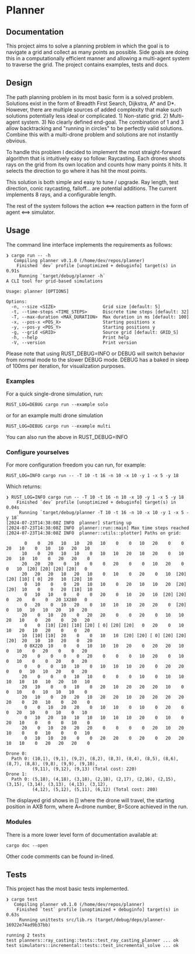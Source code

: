 # Planner
## Documentation 

This project aims to solve a planning problem in which the goal is to navigate a grid and collect as many points as possible. Side goals are doing this in a computationally efficient manner and allowing a multi-agent system to traverse the grid. The project contains examples, tests and docs.

## Design

The path planning problem in its most basic form is a solved problem. Solutions exist in the form of Breadth First Search, Dijkstra, A* and D*. However, there are multiple sources of added complexity that make such solutions potentially less ideal or complicated. 1) Non-static grid. 2) Multi-agent system. 3) No clearly defined end-goal. The combination of 1 and 3 allow backtracking and "running in circles" to be perfectly valid solutions. Combine this with a multi-drone problem and solutions are not instantly obvious.

To handle this problem I decided to implement the most straight-forward algorithm that is intuitively easy so follow: Raycasting. Each drones shoots rays on the grid from its own location and counts how many points it hits. It selects the direction to go where it has hit the most points.

This solution is both simple and easy to tune / upgrade. Ray length, test direction, conic raycasting, falloff... are potential additions. The current implements 8 rays, and a configurable length.

The rest of the system follows the action <==> reaction pattern in the form of agent <==> simulator. 

## Usage

The command line interface implements the requirements as follows:
```
❯ cargo run -- -h
   Compiling planner v0.1.0 (/home/dev/repos/planner)
    Finished `dev` profile [unoptimized + debuginfo] target(s) in 0.91s
     Running `target/debug/planner -h`
A CLI tool for grid-based simulations

Usage: planner [OPTIONS]

Options:
  -n, --size <SIZE>                  Grid size [default: 5]
  -t, --time-steps <TIME_STEPS>      Discrete time steps [default: 32]
  -T, --max-duration <MAX_DURATION>  Max duration in ms [default: 100]
  -x, --pos-x <POS_X>                Starting positions x
  -y, --pos-y <POS_Y>                Starting positions y
  -g, --grid <GRID>                  Source grid [default: GRID_S]
  -h, --help                         Print help
  -V, --version                      Print version
```

Please note that using RUST_DEBUG=INFO or DEBUG will switch behavior from normal mode to the slower DEBUG mode. DEBUG has a baked in sleep of 100ms per iteration, for visualization purposes.

### Examples
For a quick single-drone simulation, run:
```
RUST_LOG=DEBUG cargo run --example solo
```
or for an example multi drone simulation
```
RUST_LOG=DEBUG cargo run --example multi
```

You can also run the above in RUST_DEBUG=INFO

### Configure yourselves
For more configuration freedom you can run, for example:
```
RUST_LOG=INFO cargo run -- -T 10 -t 16 -n 10 -x 10 -y 1 -x 5 -y 18
```
Which returns:
```
❯ RUST_LOG=INFO cargo run -- -T 10 -t 16 -n 10 -x 10 -y 1 -x 5 -y 18
    Finished `dev` profile [unoptimized + debuginfo] target(s) in 0.04s
     Running `target/debug/planner -T 10 -t 16 -n 10 -x 10 -y 1 -x 5 -y 18`
[2024-07-23T14:38:08Z INFO  planner] starting up
[2024-07-23T14:38:08Z INFO  planner::run::main] Max time steps reached
[2024-07-23T14:38:08Z INFO  planner::utils::plotter] Paths on grid:

       0    0   20   10   10   20   10    0    0   10   20    0    0   20   10    0   10   10   20   10
      10    0   20   10   10    0   10   10   20   10   20    0   10   20   10   10    0   20   20    0
      20   20   20    0   10    0    0   20    0    0   10   20    0    0   10  [20] [20] [20] [20]   0
      20   20   20   10   20   10    0   10    0   20    0   10  [20] [20] [10] [ 0]  20   10  [20]  10
       0   10    0    0   20   10   10    0   20   10   10   20  [20] [20]  10    0    0   20  [10]  10
       0   10   10    0    0    0   20    0   10   20   10  [20] [20]   0   20    0    0   20 1X280   0
       0   20    0   10   20    0   10   10   10   20   20    0  [20]   0   10   10   10   20   10   20
      20    0   10   20    0   20   20    0    0   20    0   10   10   20   10    0   20    0   20   20
       0    0  [10] [20] [10] [20] [ 0] [20] [20]   0   20    0   10   10   20   10   20    0    0   20
      10  [10] [10]  20    0    0   10   10  [20] [20] [ 0] [20] [20] [20]  20   10   10   20    0   20
       0 0X220  10    0    0   10   10   10   20    0   20   20   10    0   10    0   20    0    0   20
      20    0    0    0    0   20    0    0    0   10   20    0   10    0   10    0    0   20    0   20
       0    0    0   10   10    0   10   10   10   20    0   20   20    0    0   10   10   20    0   20
      20    0    0    0   10   10    0    0    0   10    0   10   10   10   10   10   10   20   10   10
      20   10    0    0   10    0   20   10   20   20   20   10    0    0   10    0   10   10   10    0
      20   10    0   20   20   10   20   20   10   20   20   20   20   20    0   20   10    0   20    0
       0    0   10   20   20    0   10   10    0   10    0   20    0    0   20   10    0   10    0   10
       0   10   20   10   10   10   10   10   10   20    0   10    0   20   10    0    0    0   10    0
      20    0   10   20   20   20    0    0    0    0   20   10   20   10    0    0   10    0    0   10
       0   10   10   20    0    0   20   20    0   20    0   20   20   10   10    0   20   20   20    0

Drone 0:
  Path 0: (10,1), (9,1), (9,2), (8,2), (8,3), (8,4), (8,5), (8,6), (8,7), (8,8), (9,8), (9,9), (9,10),
          (9,11), (9,12), (9,13) (Total cost: 220)
Drone 1:
  Path 0: (5,18), (4,18), (3,18), (2,18), (2,17), (2,16), (2,15), (3,15), (3,14), (3,13), (4,13), (3,12),
          (4,12), (5,12), (5,11), (6,12) (Total cost: 280)
```

The displayed grid shows in [] where the drone will travel, the starting position in AXB form, where A=drone number, B=Score achieved in the run.

### Modules

There is a more lower level form of documentation available at:
```
cargo doc --open
```
Other code comments can be found in-lined.

## Tests

This project has the most basic tests implemented.
```
❯ cargo test
   Compiling planner v0.1.0 (/home/dev/repos/planner)
    Finished `test` profile [unoptimized + debuginfo] target(s) in 0.63s
     Running unittests src/lib.rs (target/debug/deps/planner-16922e74ad9b37bb)

running 2 tests
test planners::ray_casting::tests::test_ray_casting_planner ... ok
test simulators::incremental::tests::test_incremental_solve ... ok
```
